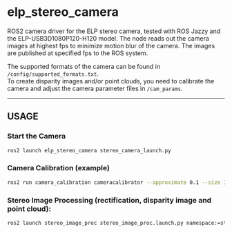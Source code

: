 # elp_stereo_camera

ROS2 camera driver for the ELP stereo camera, tested with ROS Jazzy and the ELP-USB3D1080P120-H120 model.
The node reads out the camera images at highest fps to minimize motion blur of the camera. The images are published at specified fps to the ROS system.

The supported formats of the camera can be found in `/config/supported_formats.txt`.  
To create disparity images and/or point clouds, you need to calibrate the camera and adjust the camera parameter files in `/cam_params`.

---

## USAGE

### Start the Camera
```bash
ros2 launch elp_stereo_camera stereo_camera_launch.py
```


### Camera Calibration (example)
```bash
ros2 run camera_calibration cameracalibrator --approximate 0.1 --size 10x7 --square 0.025 right:=/stereo/right/image_raw left:=/stereo/left/image_raw right_camera:=/stereo/right left_camera:=/stereo/left
```

### Stereo Image Processing (rectification, disparity image and point cloud):
```bash
ros2 launch stereo_image_proc stereo_image_proc.launch.py namespace:=stereo
```